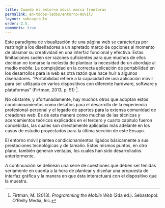 ```yaml
---
title: Cuando el entorno móvil marca fronteras
permalink: en-todos-lados/entorno-movil/
layout: subcapitulo
order: 2.5.
comments: true
---
```


Este paradigma de visualización de una página web se caracteriza por restringir a los diseñadores a un apretado marco de opciones al momento de plasmar su creatividad en una interfaz funcional y efectiva. Estas limitaciones suelen ser razones suficientes para que muchos de ellos decidan no tomarse la molestia de plantear la necesidad de un abordaje al medio _mobile_. La complejidad en la correcta aplicación de portabilidad en los desarrollos para la web es otra razón que hace huir a algunos diseñadores. “Portabilidad refiere a la capacidad de una aplicación móvil para ser utilizada en varios dispositivos con diferente hardware, software y plataformas” (Firtman, 2013, p. 51) [^fn-firtman_2013].

No obstante, y afortunadamente, hay muchos otros que adoptan estos condicionamientos como desafíos para el desarrollo de la experiencia profesional-personal y el legado de aportes para la extensa comunidad de creadores web. Es de esta manera como muchas de las técnicas y acercamientos teóricos explicados en el tercero y cuarto capítulo fueron concebidas, las cuales son directamente aplicadas más adelante en los casos de estudio proyectados para la última sección de este Ensayo.

El entorno móvil plantea condicionamientos ligados básicamente a sus prestaciones tecnológicas y de tamaño. Estos mismos puntos, en otro plano, también generan ventajas, los cuales han sido desarrollados anteriormente.

A continuación se delinean una serie de cuestiones que deben ser tenidas seriamente en cuenta a la hora de plantear y diseñar una propuesta de interfaz gráfica y la manera en que ésta interactuará con el dispositivo que la muestra.

[^fn-firtman_2013]: Firtman, M. (2013). _Programming the Mobile Web_ (2da ed.). Sebastopol: O’Reilly Media, Inc.
